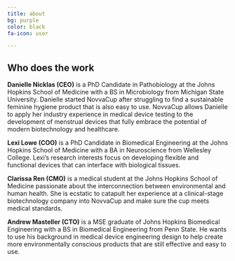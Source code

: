 ```yaml
---
title: about
bg: purple
color: black
fa-icon: user

---
```


## Who does the work

**Danielle Nicklas (CEO)** is a PhD Candidate in Pathobiology at the Johns Hopkins School of Medicine with a BS in Microbiology from Michigan State University. Danielle started NovvaCup after struggling to find a sustainable feminine hygiene product that is also easy to use. NovvaCup allows Danielle to apply her industry experience in medical device testing to the development of menstrual devices that fully embrace the potential of modern biotechnology and healthcare.

**Lexi Lowe (COO)** is a PhD Candidate in Biomedical Engineering at the Johns Hopkins School of Medicine with a BA in Neuroscience from Wellesley College. Lexi’s research interests focus on developing flexible and functional devices that can interface with biological tissues.

**Clarissa Ren (CMO)** is a medical student at the Johns Hopkins School of Medicine passionate about the interconnection between environmental and human health. She is ecstatic to catapult her experience at a clinical-stage biotechnology company into NovvaCup and make sure the cup meets medical standards.

**Andrew Masteller (CTO)** is a MSE graduate of Johns Hopkins Biomedical Engineering with a BS in Biomedical Engineering from Penn State. He wants to use his background in medical device engineering design to help create more environmentally conscious products that are still effective and easy to use.
